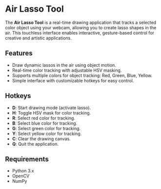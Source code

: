 # Air Lasso Tool

The **Air Lasso Tool** is a real-time drawing application that tracks a selected color object using your webcam, allowing you to create lasso shapes in the air. This touchless interface enables interactive, gesture-based control for creative and artistic applications.

## Features
- Draw dynamic lassos in the air using object motion.
- Real-time color tracking with adjustable HSV masking.
- Supports multiple colors for object tracking: Red, Green, Blue, Yellow.
- Simple interface with customizable hotkeys for easy control.

## Hotkeys
- **D**: Start drawing mode (activate lasso).
- **H**: Toggle HSV mask for color tracking.
- **R**: Select red color for tracking.
- **B**: Select blue color for tracking.
- **G**: Select green color for tracking.
- **Y**: Select yellow color for tracking.
- **C**: Clear the drawing canvas.
- **Q**: Quit the application.

## Requirements
- Python 3.x
- OpenCV
- NumPy
